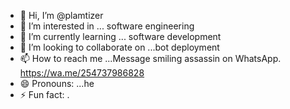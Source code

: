 - 👋 Hi, I’m @plamtizer
- 👀 I’m interested in ... software engineering 
- 🌱 I’m currently learning ... software development 
- 💞️ I’m looking to collaborate on ...bot deployment 
- 📫 How to reach me ...Message smiling assassin on WhatsApp. https://wa.me/254737986828
- 😄 Pronouns: ...he 
- ⚡ Fun fact: .

<!---
plamtizer/plamtizer is a ✨ special ✨ repository because its `README.md` (this file) appears on your GitHub profile.
You can click the Preview link to take a look at your changes.
--->
